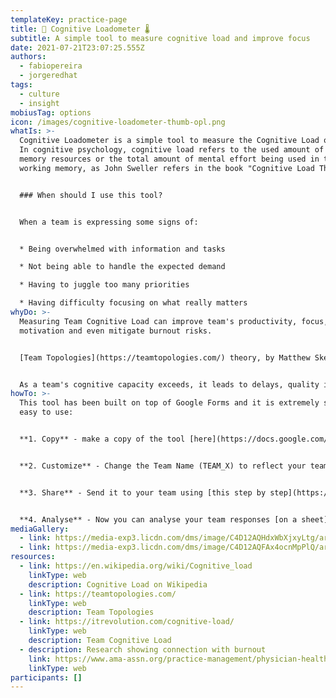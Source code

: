 ```yaml
---
templateKey: practice-page
title: 🧠 Cognitive Loadometer 🌡
subtitle: A simple tool to measure cognitive load and improve focus
date: 2021-07-21T23:07:25.555Z
authors:
  - fabiopereira
  - jorgeredhat
tags:
  - culture
  - insight
mobiusTag: options
icon: /images/cognitive-loadometer-thumb-opl.png
whatIs: >-
  Cognitive Loadometer is a simple tool to measure the Cognitive Load of a team.
  In cognitive psychology, cognitive load refers to the used amount of working
  memory resources or the total amount of mental effort being used in the
  working memory, as John Sweller refers in the book "Cognitive Load Theory".


  ### When should I use this tool?


  When a team is expressing some signs of:


  * Being overwhelmed with information and tasks

  * Not being able to handle the expected demand

  * Having to juggle too many priorities

  * Having difficulty focusing on what really matters
whyDo: >-
  Measuring Team Cognitive Load can improve team's productivity, focus,
  motivation and even mitigate burnout risks.


  [Team Topologies](https://teamtopologies.com/) theory, by Matthew Skelton and Manuel Pais, mentions Team Cognitive Load as an important element of a team. According to Skelton and Pais "when we talk about cognitive load, it’s easy to understand that any one person has a limit on how much information they can hold in their brains at any given moment. The same happens for any one team by simply adding up all the team members’ cognitive capacities." They also mention that "when assigning responsibilities to a given team, we hardly ever discuss cognitive load. Perhaps because it’s hard to quantify both the available capacity and what the cognitive load will be". Inspired on other subjective scales, like [Pain Scale](https://en.wikipedia.org/wiki/Pain_scale), [Fabio Pereira](http://fabiopereira.me/) and Jorge Galdino created the Subjective Cognitive Load Scale used on this tool.


  As a team's cognitive capacity exceeds, it leads to delays, quality issues, and often, a decrease in team members’ motivation. [Research shows](https://www.ama-assn.org/practice-management/physician-health/4-approaches-cut-physicians-mental-workload-and-burnout) that people with higher levels of cognitive workload have increased rates of burnout.
howTo: >-
  This tool has been built on top of Google Forms and it is extremely simple and
  easy to use:


  **1. Copy** - make a copy of the tool [here](https://docs.google.com/forms/d/1JS-aJ3X7rfttWP-Jw_JXNXg0xqIJpUANKRHcrwSaJmo/copy) - this copy is yours


  **2. Customize** - Change the Team Name (TEAM_X) to reflect your team name


  **3. Share** - Send it to your team using [this step by step](https://support.google.com/docs/answer/2839588?hl=en)


  **4. Analyse** - Now you can analyse your team responses [on a sheet](https://support.google.com/docs/answer/2917686?hl=en)
mediaGallery:
  - link: https://media-exp3.licdn.com/dms/image/C4D12AQHdxWbXjxyLtg/article-inline_image-shrink_1500_2232/0/1626910927641?e=1632355200&v=beta&t=uRbPjhu8dUb5BxW-kssPaQDulooNnnZ6eci9xCaVjMk
  - link: https://media-exp3.licdn.com/dms/image/C4D12AQFAx4ocnMpPlQ/article-inline_image-shrink_1500_2232/0/1626911001352?e=1632355200&v=beta&t=eFGajyp3-Xc2Tsm0tElXjBpRkF40AeFpczxsmNrpvEE
resources:
  - link: https://en.wikipedia.org/wiki/Cognitive_load
    linkType: web
    description: Cognitive Load on Wikipedia
  - link: https://teamtopologies.com/
    linkType: web
    description: Team Topologies
  - link: https://itrevolution.com/cognitive-load/
    linkType: web
    description: Team Cognitive Load
  - description: Research showing connection with burnout
    link: https://www.ama-assn.org/practice-management/physician-health/4-approaches-cut-physicians-mental-workload-and-burnout
    linkType: web
participants: []
---
```

